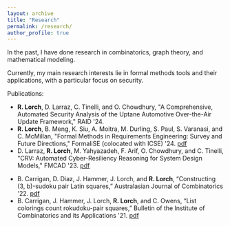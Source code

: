 ```yaml
---
layout: archive
title: "Research"
permalink: /research/
author_profile: true
---
```


In the past, I have done research in combinatorics, graph theory, and mathematical modeling.

Currently, my main research interests lie in formal methods tools and their applications, with a particular focus on security.

Publications:
  * **R. Lorch**, D. Larraz, C. Tinelli, and O. Chowdhury, "A Comprehensive, Automated Security Analysis of the Uptane Automotive Over-the-Air Update Framework," RAID '24.  
  * **R. Lorch**, B. Meng, K. Siu, A. Moitra, M. Durling, S. Paul, S. Varanasi, and C. McMillan, "Formal Methods in Requirements Engineering: Survey and Future Directions," FormaliSE (colocated with ICSE) '24. [pdf](https://lorchrob.github.io/publications/re_survey_paper.pdf)
  * D. Larraz, **R. Lorch**, M. Yahyazadeh, F. Arif, O. Chowdhury, and C. Tinelli, "CRV: Automated Cyber-Resiliency Reasoning for System Design Models," FMCAD '23. [pdf](https://daniel-larraz.github.io/papers/fmcad23.pdf)
<!-- * J. Hammer, **R. Lorch***, and C. Owens, “Strong proper connection colorings of graph joins,” Under review. [pdf](https://drive.google.com/file/d/1jv2ttoNW56HVWjm15yLjxXDkdmR81V3X/view?usp=sharing) -->
  * B. Carrigan, D. Diaz, J. Hammer, J. Lorch, and **R. Lorch**, “Constructing (3, b)-sudoku pair Latin squares,” Australasian Journal of Combinatorics '22. [pdf](https://ajc.maths.uq.edu.au/pdf/82/ajc_v82_p031.pdf)
  * B. Carrigan, J. Hammer, J. Lorch, **R. Lorch**, and C. Owens, “List colorings count rokudoku-pair squares,” Bulletin of the Institute of Combinatorics and its Applications '21. [pdf](http://bica.the-ica.org/Volumes/92//Reprints/BICA2020-34-Reprint.pdf)
